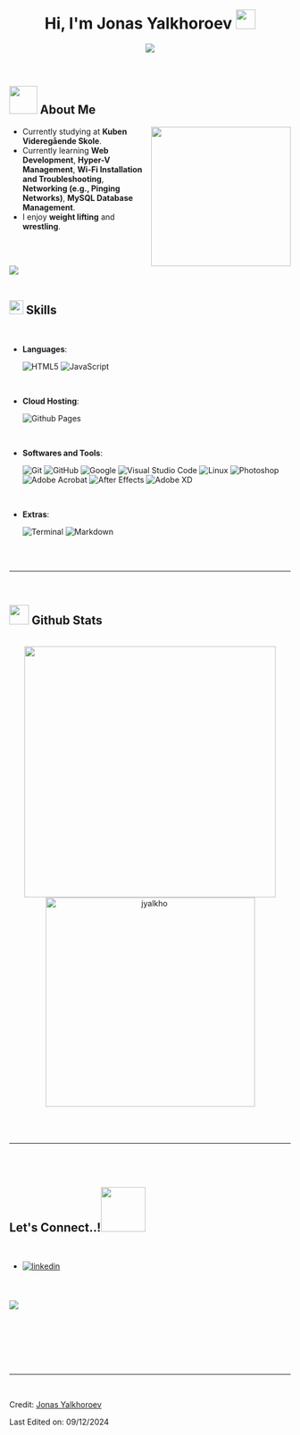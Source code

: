 <h1 align="center"><b>Hi, I'm Jonas Yalkhoroev</b> <img src="https://media.giphy.com/media/hvRJCLFzcasrR4ia7z/giphy.gif" width="35"></h1>

<p align="center">
  <a href="https://github.com/jyalkho">
    <img src="https://readme-typing-svg.herokuapp.com?font=Time+New+Roman&color=cyan&size=25&center=true&vCenter=true&width=600&height=100&lines=Assalamu+O+Alaikum+Warahmatullah..&hearts;++;Front-End+Developer,;IT+Student+at+Kuben+Videregående+Skole,;Passionate+Learner/Developer,;Love+to+Build+and+Create..<3">
  </a>
</p>

<br>

## <picture><img src="https://github.com/jyalkho/jyalkho/raw/main/assets/mdImages/about_me.gif" width="50px"></picture> **About Me**

<picture> 
  <img align="right" src="https://github.com/jyalkho/jyalkho/raw/main/assets/mdImages/Right_Side.gif" width="250px">
</picture>

- Currently studying at **Kuben Videregående Skole**.
- Currently learning **Web Development**, **Hyper-V Management**, **Wi-Fi Installation and Troubleshooting**, **Networking (e.g., Pinging Networks)**, **MySQL Database Management**.
- I enjoy **weight lifting** and **wrestling**.

<br><br>

<img src="https://user-images.githubusercontent.com/73097560/115834477-dbab4500-a447-11eb-908a-139a6edaec5c.gif"><br><br>

## <img src="https://media2.giphy.com/media/QssGEmpkyEOhBCb7e1/giphy.gif?cid=ecf05e47a0n3gi1bfqntqmob8g9aid1oyj2wr3ds3mg700bl&rid=giphy.gif" width="25"><b> Skills</b>
<br>

<p align="center">

- **Languages**:
    
    ![HTML5](https://img.shields.io/badge/HTML5%20-%23E34F26.svg?style=for-the-badge&logo=html5&logoColor=white)
    ![JavaScript](https://img.shields.io/badge/JavaScript%20-%23F7DF1E.svg?style=for-the-badge&logo=javascript&logoColor=black)

<br>

- **Cloud Hosting**:

    ![Github Pages](https://img.shields.io/badge/GitHub%20Pages-%23327FC7.svg?style=for-the-badge&logo=github&logoColor=white)
    
<br>

- **Softwares and Tools**:

    ![Git](https://img.shields.io/badge/git-%23F05033.svg?style=for-the-badge&logo=git&logoColor=white)
    ![GitHub](https://img.shields.io/badge/github-%23121011.svg?style=for-the-badge&logo=github&logoColor=white)
    ![Google](https://img.shields.io/badge/google-%234285F4.svg?style=for-the-badge&logo=google&logoColor=white)
    ![Visual Studio Code](https://img.shields.io/badge/Visual%20Studio%20Code-0078d7.svg?style=for-the-badge&logo=visual-studio-code&logoColor=white)
    ![Linux](https://img.shields.io/badge/Linux-FCC624?style=for-the-badge&logo=linux&logoColor=black) 
    ![Photoshop](https://img.shields.io/badge/Photoshop-%23B8B8B8.svg?style=for-the-badge&logo=adobe-photoshop&logoColor=white)
    ![Adobe Acrobat](https://img.shields.io/badge/Adobe%20Acrobat-%23E60012.svg?style=for-the-badge&logo=adobe-acrobat&logoColor=white)
    ![After Effects](https://img.shields.io/badge/After%20Effects-%234B8BBE.svg?style=for-the-badge&logo=adobe-after-effects&logoColor=white)
    ![Adobe XD](https://img.shields.io/badge/Adobe%20XD-%23FF61F6.svg?style=for-the-badge&logo=adobe-xd&logoColor=white)

<br>

- **Extras**:

    ![Terminal](https://img.shields.io/badge/Terminal-%23054020?style=for-the-badge&logo=gnu-bash&logoColor=white)
    ![Markdown](https://img.shields.io/badge/markdown-%23000000.svg?style=for-the-badge&logo=markdown&logoColor=white)   

</p>

<br>
<br>

-----

<br>

## <img src="https://media.giphy.com/media/iY8CRBdQXODJSCERIr/giphy.gif" width="35"><b> Github Stats </b>
<br>

<div align="center">

<a href="https://github.com/jyalkho/">
  <img src="https://github-readme-stats.vercel.app/api?username=jyalkho&include_all_commits=true&count_private=true&show_icons=true&line_height=20&title_color=7A7ADB&icon_color=2234AE&text_color=D3D3D3&bg_color=0,000000,130F40" width="450"/>
  <img src="https://github-readme-stats.vercel.app/api/top-langs?username=jyalkho&show_icons=true&locale=en&layout=compact&line_height=20&title_color=7A7ADB&icon_color=2234AE&text_color=D3D3D3&bg_color=0,000000,130F40" width="375"  alt="jyalkho"/>

</a>
</div>

<br>
<br>
<br>

-----

<br>
<br>

## <b> Let's Connect..!</b><img src="https://github.com/jyalkho/jyalkho/raw/main/assets/mdImages/handshake.gif" width ="80">
<br>
<div align='left'>

<ul>

<li>
<a href="https://www.linkedin.com/in/jonas-yalkhoroev/" target="_blank">
<img src="https://img.shields.io/badge/linkedin:  jonas-yalkhoroev-%2300acee.svg?color=405DE6&style=for-the-badge&logo=linkedin&logoColor=white" alt=linkedin style="margin-bottom: 5px;"/>
</a>
</li>

<br>

</ul>
</div>

<br>
<img src="https://user-images.githubusercontent.com/73097560/115834477-dbab4500-a447-11eb-908a-139a6edaec5c.gif">
<br>
<br>
<br>

<div align='center'>

</div>
<br>
<br>
<br>
<br>

---

<br>

Credit: [Jonas Yalkhoroev](https://github.com/jyalkho)

Last Edited on: 09/12/2024

